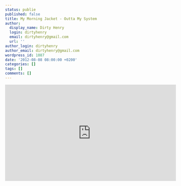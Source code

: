 ```yaml
---
status: publie
published: false
title: My Morning Jacket - Outta My System
author:
  display_name: Dirty Henry
  login: dirtyhenry
  email: dirtyhenry@gmail.com
  url: ''
author_login: dirtyhenry
author_email: dirtyhenry@gmail.com
wordpress_id: 1087
date: '2012-08-08 08:00:00 +0200'
categories: []
tags: []
comments: []
---
```

<iframe width="560" height="315" src="http://www.youtube.com/embed/oPYQHQ4-kKo" frameborder="0" allowfullscreen></iframe>
